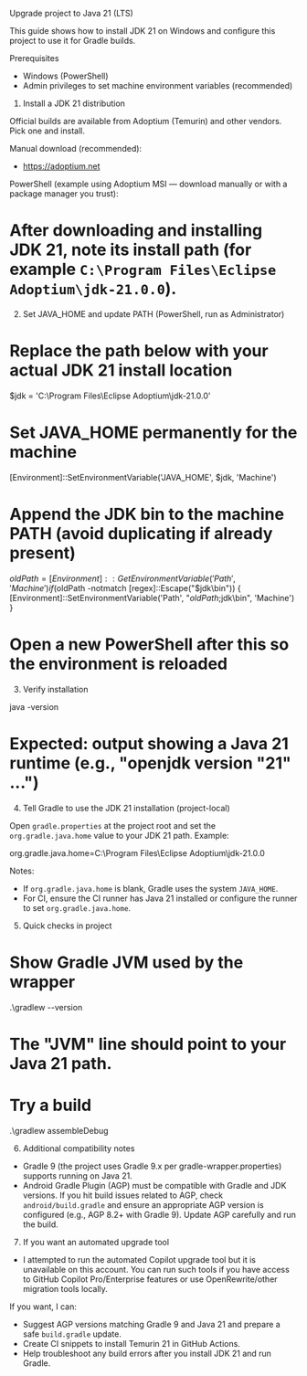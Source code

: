 Upgrade project to Java 21 (LTS)

This guide shows how to install JDK 21 on Windows and configure this project to use it for Gradle builds.

Prerequisites
- Windows (PowerShell)
- Admin privileges to set machine environment variables (recommended)

1) Install a JDK 21 distribution

Official builds are available from Adoptium (Temurin) and other vendors. Pick one and install.

Manual download (recommended):
- https://adoptium.net

PowerShell (example using Adoptium MSI — download manually or with a package manager you trust):
# After downloading and installing JDK 21, note its install path (for example `C:\Program Files\Eclipse Adoptium\jdk-21.0.0`).

2) Set JAVA_HOME and update PATH (PowerShell, run as Administrator)

# Replace the path below with your actual JDK 21 install location
$jdk = 'C:\Program Files\Eclipse Adoptium\jdk-21.0.0'

# Set JAVA_HOME permanently for the machine
[Environment]::SetEnvironmentVariable('JAVA_HOME', $jdk, 'Machine')

# Append the JDK bin to the machine PATH (avoid duplicating if already present)
$oldPath = [Environment]::GetEnvironmentVariable('Path', 'Machine')
if ($oldPath -notmatch [regex]::Escape("$jdk\\bin")) {
    [Environment]::SetEnvironmentVariable('Path', "$oldPath;$jdk\\bin", 'Machine')
}

# Open a new PowerShell after this so the environment is reloaded

3) Verify installation

java -version
# Expected: output showing a Java 21 runtime (e.g., "openjdk version "21" ...")

4) Tell Gradle to use the JDK 21 installation (project-local)

Open `gradle.properties` at the project root and set the `org.gradle.java.home` value to your JDK 21 path. Example:

org.gradle.java.home=C:\\Program Files\\Eclipse Adoptium\\jdk-21.0.0

Notes:
- If `org.gradle.java.home` is blank, Gradle uses the system `JAVA_HOME`.
- For CI, ensure the CI runner has Java 21 installed or configure the runner to set `org.gradle.java.home`.

5) Quick checks in project

# Show Gradle JVM used by the wrapper
.\gradlew --version
# The "JVM" line should point to your Java 21 path.

# Try a build
.\gradlew assembleDebug

6) Additional compatibility notes
- Gradle 9 (the project uses Gradle 9.x per gradle-wrapper.properties) supports running on Java 21.
- Android Gradle Plugin (AGP) must be compatible with Gradle and JDK versions. If you hit build issues related to AGP, check `android/build.gradle` and ensure an appropriate AGP version is configured (e.g., AGP 8.2+ with Gradle 9). Update AGP carefully and run the build.

7) If you want an automated upgrade tool
- I attempted to run the automated Copilot upgrade tool but it is unavailable on this account. You can run such tools if you have access to GitHub Copilot Pro/Enterprise features or use OpenRewrite/other migration tools locally.

If you want, I can:
- Suggest AGP versions matching Gradle 9 and Java 21 and prepare a safe `build.gradle` update.
- Create CI snippets to install Temurin 21 in GitHub Actions.
- Help troubleshoot any build errors after you install JDK 21 and run Gradle.
